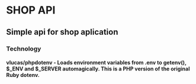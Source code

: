 # SHOP API
## Simple api for shop aplication

### Technology
#### vlucas/phpdotenv - Loads environment variables from .env to getenv(), $_ENV and $_SERVER automagically. This is a PHP version of the original Ruby dotenv.
